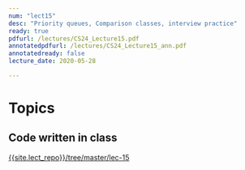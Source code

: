 ```yaml
---
num: "lect15"
desc: "Priority queues, Comparison classes, interview practice"
ready: true
pdfurl: /lectures/CS24_Lecture15.pdf
annotatedpdfurl: /lectures/CS24_Lecture15_ann.pdf
annotatedready: false
lecture_date: 2020-05-28

---
```

# Topics

## Code written in class
[{{site.lect_repo}}/tree/master/lec-15]({{site.lect_repo}}/tree/master/lec-15)


